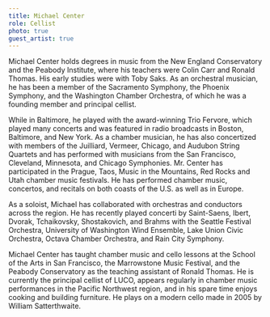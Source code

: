```yaml
---
title: Michael Center
role: Cellist
photo: true
guest_artist: true
---
```


Michael Center holds degrees in music from the New England Conservatory and the Peabody Institute, where his teachers were Colin Carr and Ronald Thomas. His early studies were with Toby Saks. As an orchestral musician, he has been a member of the Sacramento Symphony, the Phoenix Symphony, and the Washington Chamber Orchestra, of which he was a founding member and principal cellist.

While in Baltimore, he played with the award-winning Trio Fervore, which played many concerts and was featured in radio broadcasts in Boston, Baltimore, and New York. As a chamber musician, he has also concertized with members of the Juilliard, Vermeer, Chicago, and Audubon String Quartets and has performed with musicians from the San Francisco, Cleveland, Minnesota, and Chicago Symphonies. Mr. Center has participated in the Prague, Taos, Music in the Mountains, Red Rocks and Utah chamber music festivals. He has performed chamber music, concertos, and recitals on both coasts of the U.S. as well as in Europe.

As a soloist, Michael has collaborated with orchestras and conductors across the region. He has recently played concerti by Saint-Saens, Ibert, Dvorak, Tchaikovsky, Shostakovich, and Brahms with the Seattle Festival Orchestra, University of Washington Wind Ensemble, Lake Union Civic Orchestra, Octava Chamber Orchestra, and Rain City Symphony.

Michael Center has taught chamber music and cello lessons at the School of the Arts in San Francisco, the Marrowstone Music Festival, and the Peabody Conservatory as the teaching assistant of Ronald Thomas. He is currently the principal cellist of LUCO, appears regularly in chamber music performances in the Pacific Northwest region, and in his spare time enjoys cooking and building furniture. He plays on a modern cello made in 2005 by William Satterthwaite.